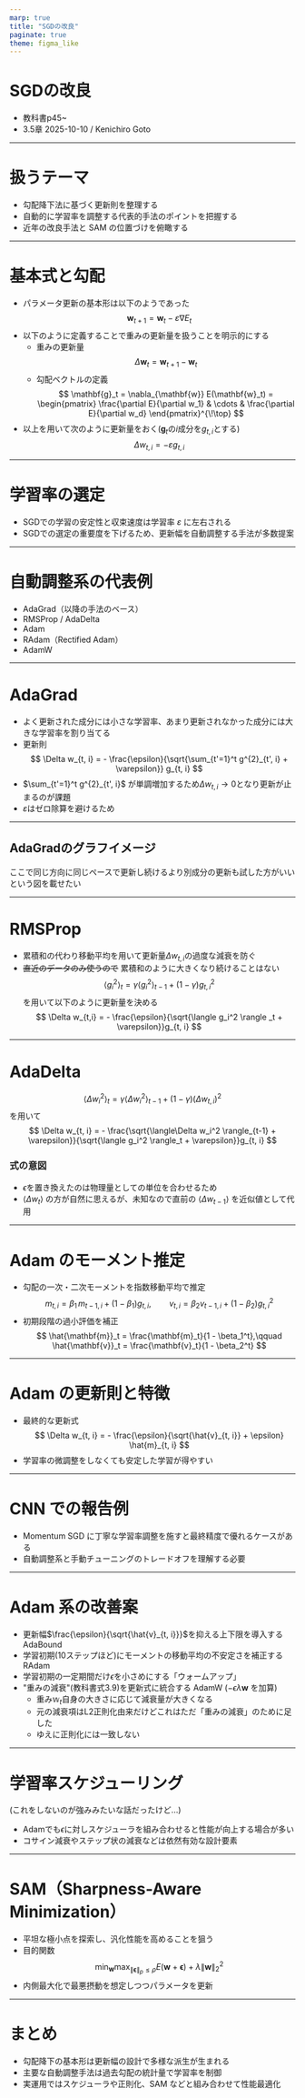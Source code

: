 ```yaml
---
marp: true
title: "SGDの改良"
paginate: true
theme: figma_like
---
```


# SGDの改良
- 教科書p45~
- 3.5章
2025-10-10 / Kenichiro Goto

---

# 扱うテーマ
- 勾配降下法に基づく更新則を整理する
- 自動的に学習率を調整する代表的手法のポイントを把握する
- 近年の改良手法と SAM の位置づけを俯瞰する

---

# 基本式と勾配
- パラメータ更新の基本形は以下のようであった
  $$
  \mathbf{w}_{t+1} = \mathbf{w}_t - \varepsilon \nabla E_t 
  $$
- 以下のように定義することで重みの更新量を扱うことを明示的にする
  - 重みの更新量
    $$
    \Delta\mathbf{w}_t = \mathbf{w}_{t+1} - \mathbf{w}_t
    $$
  - 勾配ベクトルの定義
    $$
    \mathbf{g}_t = \nabla_{\mathbf{w}} E(\mathbf{w}_t)
    = \begin{pmatrix}
    \frac{\partial E}{\partial w_1} & \cdots & \frac{\partial E}{\partial w_d}
    \end{pmatrix}^{\!\top}
    $$
- 以上を用いて次のように更新量をおく($\mathbf{g}_t$の$i$成分を$g_{t, i}$とする)
$$
\Delta w_{t, i} = - \varepsilon g_{t, i}
$$
    

---

# 学習率の選定
- SGDでの学習の安定性と収束速度は学習率 $\varepsilon$ に左右される
- SGDでの選定の重要度を下げるため、更新幅を自動調整する手法が多数提案

---

# 自動調整系の代表例
- AdaGrad（以降の手法のベース）
- RMSProp / AdaDelta
- Adam
- RAdam（Rectified Adam）
- AdamW

---

# AdaGrad
- よく更新された成分には小さな学習率、あまり更新されなかった成分には大きな学習率を割り当てる
- 更新則
  $$
  \Delta w_{t, i} = - \frac{\epsilon}{\sqrt{\sum_{t'=1}^t g^{2}_{t', i} + \varepsilon}} g_{t, i}
  $$
- $\sum_{t'=1}^t g^{2}_{t', i}$ が単調増加するため$\Delta w_{t, i} \rightarrow 0$となり更新が止まるのが課題
- $\varepsilon$はゼロ除算を避けるため

---

## AdaGradのグラフイメージ
ここで同じ方向に同じペースで更新し続けるより別成分の更新も試した方がいいという図を載せたい


---

# RMSProp
- 累積和の代わり移動平均を用いて更新量$\Delta w_{t, i}$の過度な減衰を防ぐ
- ~~直近のデータのみ使うので~~ 累積和のように大きくなり続けることはない
  $$
  \langle g_i^2 \rangle_t = \gamma \langle g_i^2\rangle_{t-1} + (1-\gamma) g^2_{t, i}
  $$
  を用いて以下のように更新量を決める
  $$
  \Delta w_{t,i} = - \frac{\epsilon}{\sqrt{\langle g_i^2 \rangle _t + \varepsilon}}g_{t, i}
  $$

---

# AdaDelta
  $$
  \langle \Delta w_i^2 \rangle_t = \gamma\langle\Delta w_i^2 \rangle_{t-1} + (1-\gamma)(\Delta w_{t, i})^2
  $$
  を用いて
  $$
  \Delta w_{t, i} = - \frac{\sqrt{\langle\Delta w_i^2 \rangle_{t-1} + \varepsilon}}{\sqrt{\langle g_i^2 \rangle_t + \varepsilon}}g_{t, i}
  $$
### 式の意図
- $\epsilon$を置き換えたのは物理量としての単位を合わせるため
- $\langle \Delta w_t \rangle$ の方が自然に思えるが、未知なので直前の $\langle \Delta w_{t-1} \rangle$ を近似値として代用

---

# Adam のモーメント推定
- 勾配の一次・二次モーメントを指数移動平均で推定
  $$
  m_{t, i} = \beta_1\,m_{t-1, i} + (1-\beta_1)g_{t, i},\qquad
  v_{t, i} = \beta_2 v_{t-1, i} + (1-\beta_2) g^2_{t, i}
  $$
- 初期段階の過小評価を補正
  $$
  \hat{\mathbf{m}}_t = \frac{\mathbf{m}_t}{1 - \beta_1^t},\qquad
  \hat{\mathbf{v}}_t = \frac{\mathbf{v}_t}{1 - \beta_2^t}
  $$

---

# Adam の更新則と特徴
- 最終的な更新式
  $$
  \Delta w_{t, i} = - \frac{\epsilon}{\sqrt{\hat{v}_{t, i}} + \epsilon} \hat{m}_{t, i}
  $$
- 学習率の微調整をしなくても安定した学習が得やすい

---

# CNN での報告例
- Momentum SGD に丁寧な学習率調整を施すと最終精度で優れるケースがある
- 自動調整系と手動チューニングのトレードオフを理解する必要

---

# Adam 系の改善案
- 更新幅$\frac{\epsilon}{\sqrt{\hat{v}_{t, i}}}$を抑える上下限を導入する AdaBound
- 学習初期(10ステップほど)にモーメントの移動平均の不安定さを補正する RAdam
- 学習初期の一定期間だけ$\epsilon$を小さめにする「ウォームアップ」
- "重みの減衰"(教科書式3.9)を更新式に統合する AdamW ($-\epsilon\lambda \mathbf{w}$ を加算)
  - 重み$\mathbb{w}_t$自身の大きさに応じて減衰量が大きくなる
  - 元の減衰項はL2正則化由来だけどこれはただ「重みの減衰」のために足した
  - ゆえに正則化には一致しない

---

# 学習率スケジューリング
(これをしないのが強みみたいな話だったけど...)
- Adamでも$\epsilon$に対しスケジューラを組み合わせると性能が向上する場合が多い
- コサイン減衰やステップ状の減衰などは依然有効な設計要素

---

# SAM（Sharpness-Aware Minimization）
- 平坦な極小点を探索し、汎化性能を高めることを狙う
- 目的関数
  $$
  \min_{\mathbf{w}} \max_{\lVert \boldsymbol{\epsilon} \rVert_p \le \rho}
  E(\mathbf{w} + \boldsymbol{\epsilon}) + \lambda \lVert \mathbf{w} \rVert_2^2
  $$
- 内側最大化で最悪摂動を想定しつつパラメータを更新

---

# まとめ
- 勾配降下の基本形は更新幅の設計で多様な派生が生まれる
- 主要な自動調整手法は過去勾配の統計量で学習率を制御
- 実運用ではスケジューラや正則化、SAM などと組み合わせて性能最適化
